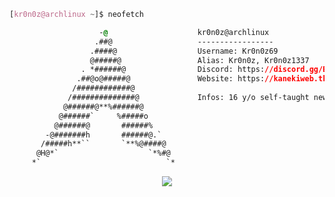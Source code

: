 <!-- 

	~> Kaneki Web, if you are seeing this, I follow you.

-->

```css
[kr0n0z@archlinux ~]$ neofetch

                    -@                    kr0n0z@archlinux
                   .##@                   -----------------
                  .####@                  Username: Kr0n0z69
                  @#####@                 Alias: Kr0n0z, Kr0n0z1337
                . *######@                Discord: https://discord.gg/BTdFXbZ9t7
               .##@o@#####@               Website: https://kanekiweb.tk/
              /############@            
             /##############@             Infos: 16 y/o self-taught newbie dev and Car Enthusiast
            @######@**%######@            
           @######`     %#####o           
          @######@       ######%          
        -@#######h       ######@.`        
       /#####h**``       `**%@####@       
      @H@*`                    `*%#@    
     *`                            `*     

```

<p align="center">
	<img src="[![Discord Presence](https://lanyard.cnrad.dev/api/717434999116267566)](https://discord.com/users/717434999116267566)"/>
<!-- 	<br>
	<img src="https://github-readme-streak-stats.herokuapp.com/?user=KanekiWeb&theme=dark&hide_border=true">
	<br>
	<img src="https://github-readme-stats.vercel.app/api?username=KanekiWeb&include_all_commits=true&show_icons=true&hide_border=true&hide_title=true&count_private=true&theme=dark">
	<br>
	<img src="https://github-readme-stats.vercel.app/api/top-langs/?username=KanekiWeb&layout=compact&count_private=true&langs_count=8&hide_border=true&theme=dark"> -->
</p>

